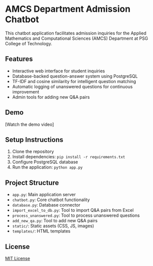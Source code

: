 # AMCS Department Admission Chatbot

This chatbot application facilitates admission inquiries for the Applied Mathematics and Computational Sciences (AMCS) Department at PSG College of Technology.

## Features

- Interactive web interface for student inquiries
- Database-backed question-answer system using PostgreSQL
- TF-IDF and cosine similarity for intelligent question matching
- Automatic logging of unanswered questions for continuous improvement
- Admin tools for adding new Q&A pairs

## Demo

[Watch the demo video]

## Setup Instructions

1. Clone the repository
2. Install dependencies: `pip install -r requirements.txt`
3. Configure PostgreSQL database
4. Run the application: `python app.py`

## Project Structure

- `app.py`: Main application server
- `chatbot.py`: Core chatbot functionality
- `database.py`: Database connector
- `import_excel_to_db.py`: Tool to import Q&A pairs from Excel
- `process_unanswered.py`: Tool to process unanswered questions
- `add_new_qa.py`: Tool to add new Q&A pairs
- `static/`: Static assets (CSS, JS, images)
- `templates/`: HTML templates

## License

[MIT License](LICENSE)
